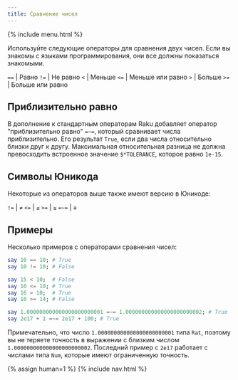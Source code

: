 ```yaml
---
title: Сравнение чисел
---
```


{% include menu.html %}

Используйте следующие операторы для сравнения двух чисел. Если вы знакомы с
языками программирования, они все должны показаться знакомыми.

`==` | Равно
`!=` | Не равно
`<` | Меньше
`<=` | Меньше или равно
`>` | Больше
`>=` | Больше или равно

## Приблизительно равно

В дополнение к стандартным операторам Raku добавляет оператор "приблизительно
равно" `=~=`, который сравнивает числа приблизительно. Его результат `True`,
если два числа относительно близки друг к другу. Максимальная относительная
разница не должна превосходить встроенное значение `$*TOLERANCE`, которое равно
`1e-15`.

## Символы Юникода

Некоторые из операторов выше также имеют версию в Юникоде:

`!=` | `≠`
`<=` | `≤` 
`>=` | `≥`
`=~=` | `≅`

## Примеры

Несколько примеров с операторами сравнения чисел:

```raku
say 10 == 10; # True
say 10 != 10; # False

say 15 < 10;  # False
say 10 <= 10; # True
say 16 > 10;  # True
say 10 >= 14; # False

say 1.000000000000000000000001 =~= 1.000000000000000000000002; # True
say 2e17 + 1 =~= 2e17 + 100; # True
```

Примечательно, что число `1.000000000000000000000001` типа `Rat`, поэтому вы не
теряете точность в выражении с близким числом
`1.000000000000000000000002`. Последний пример с `2e17` работает с числами типа
`Num`, которые имеют ограниченную точность.

{% assign human=1 %}
{% include nav.html %}
